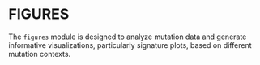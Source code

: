 # FIGURES

The `figures` module is designed to analyze mutation data and generate informative visualizations, particularly signature plots, based on different mutation contexts.
